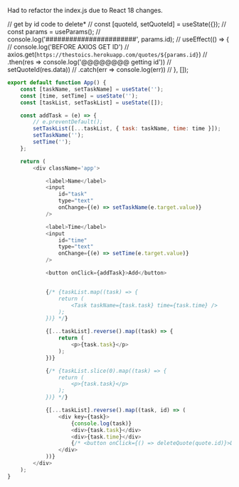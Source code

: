 Had to refactor the index.js due to React 18 changes.


// get by id code to delete*
// const [quoteId, setQuoteId] = useState({});
// const params = useParams();
// console.log('#######################', params.id);
// useEffect(() => {
//     console.log('BEFORE AXIOS GET ID')
//     axios.get(`https://thestoics.herokuapp.com/quotes/${params.id}`)
//         .then(res => console.log('@@@@@@@@ getting id')) //  setQuoteId(res.data))
//         .catch(err => console.log(err))
// }, []);



```js
export default function App() {
    const [taskName, setTaskName] = useState('');
    const [time, setTime] = useState('');
    const [taskList, setTaskList] = useState([]);

    const addTask = (e) => {
        // e.preventDefault();
        setTaskList([...taskList, { task: taskName, time: time }]);
        setTaskName('');
        setTime('');
    };

    return (
        <div className='app'>

            <label>Name</label>
            <input
                id="task"
                type="text"
                onChange={(e) => setTaskName(e.target.value)}
            />

            <label>Time</label>
            <input
                id="time"
                type="text"
                onChange={(e) => setTime(e.target.value)}
            />

            <button onClick={addTask}>Add</button>


            {/* {taskList.map((task) => {
                return (
                    <Task taskName={task.task} time={task.time} />
                );
            })} */}

            {[...taskList].reverse().map((task) => {
                return (
                    <p>{task.task}</p>
                );
            })}

            {/* {taskList.slice(0).map((task) => {
                return (
                    <p>{task.task}</p>
                );
            })} */}

            {[...taskList].reverse().map((task, id) => (
                <div key={task}>
                    {console.log(task)}
                    <div>{task.task}</div>
                    <div>{task.time}</div>
                    {/* <button onClick={() => deleteQuote(quote.id)}>Delete</button> */}
                </div>
            ))}
        </div>
    );
}